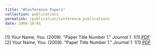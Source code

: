 ```yaml
---
title: "#Conference Papers"
collection: publications
permalink: /publication/conference_publications
date: 2009-10-01
---
```


[1] Your Name, You. (2009). "Paper Title Number 1." <i>Journal 1</i>. 1(1).[PDF](http://academicpages.github.io/files/paper1.pdf)  
[2] Your Name, You. (2009). "Paper Title Number 1." <i>Journal 1</i>. 1(1).[PDF](http://academicpages.github.io/files/paper1.pdf)
